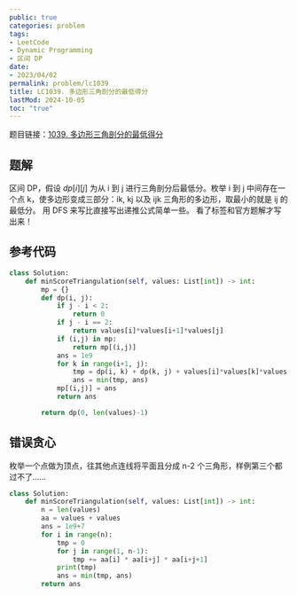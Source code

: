 ```yaml
---
public: true
categories: problem
tags:
- LeetCode
- Dynamic Programming
- 区间 DP
date:
- 2023/04/02
permalink: problem/lc1039
title: LC1039. 多边形三角剖分的最低得分
lastMod: 2024-10-05
toc: "true"
---
```


题目链接：[1039. 多边形三角剖分的最低得分](https://leetcode.cn/problems/minimum-score-triangulation-of-polygon/)
<!--more-->
## 题解
区间 DP，假设 $dp[i][j]$ 为从 i 到 j 进行三角剖分后最低分。枚举 i 到  j 中间存在一个点 k，使多边形变成三部分：ik, kj 以及 ijk 三角形的多边形，取最小的就是  ij 的最低分。
用 DFS 来写比直接写出递推公式简单一些。
看了标签和官方题解才写出来！
## 参考代码
```python
class Solution:
    def minScoreTriangulation(self, values: List[int]) -> int:
        mp = {}
        def dp(i, j):
            if j - i < 2:
                return 0
            if j - i == 2:
                return values[i]*values[i+1]*values[j]
            if (i,j) in mp:
                return mp[(i,j)]
            ans = 1e9
            for k in range(i+1, j):
                tmp = dp(i, k) + dp(k, j) + values[i]*values[k]*values[j]
                ans = min(tmp, ans)
            mp[(i,j)] = ans
            return ans

        return dp(0, len(values)-1)
```
## 错误贪心
枚举一个点做为顶点，往其他点连线将平面且分成 n-2 个三角形，样例第三个都过不了……
```python
class Solution:
    def minScoreTriangulation(self, values: List[int]) -> int:
        n = len(values)
        aa = values + values
        ans = 1e9+7
        for i in range(n):
            tmp = 0
            for j in range(1, n-1):
                tmp += aa[i] * aa[i+j] * aa[i+j+1]
            print(tmp)
            ans = min(tmp, ans)
        return ans
```

